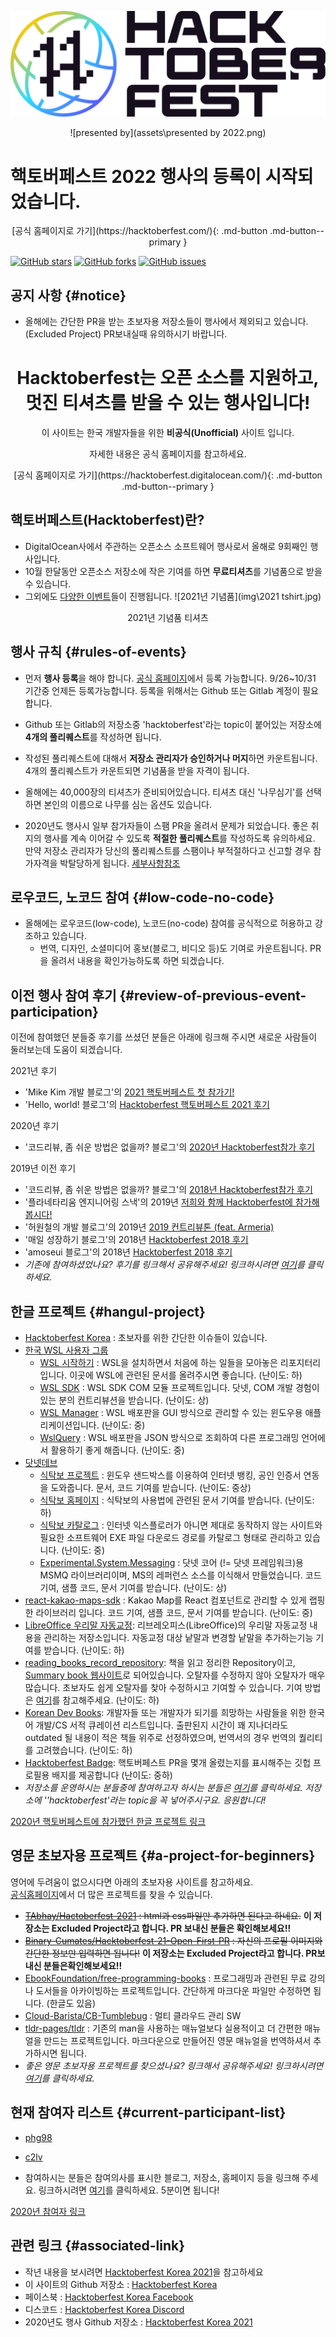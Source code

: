 <!-- ![hacktoberfest 2021 coming soon](assets\coming soon.png) -->
![hacktoberfest full logo](assets\Hfest-Logo-2-Color-Void.svg)
<center>
   ![presented by](assets\presented by 2022.png)
</center>
<h1>
      핵토버페스트 2022 행사의 등록이 시작되었습니다.<br>
</h1>
<center>
      [공식 홈페이지로 가기](https://hacktoberfest.com/){: .md-button .md-button--primary }
</center>
      
      
[![GitHub stars](https://img.shields.io/github/stars/phg98/hacktoberfestkorea)](https://github.com/phg98/hacktoberfestkorea/stargazers)
[![GitHub forks](https://img.shields.io/github/forks/phg98/hacktoberfestkorea)](https://github.com/phg98/hacktoberfestkorea/network)
[![GitHub issues](https://img.shields.io/github/issues/phg98/hacktoberfestkorea)](https://github.com/phg98/hacktoberfestkorea/issues)

## 공지 사항 {#notice}
- 올해에는 간단한 PR을 받는 초보자용 저장소들이 행사에서 제외되고 있습니다.(Excluded Project) PR보내실때 유의하시기 바랍니다.
      
<center>
   <h1> Hacktoberfest는 오픈 소스를 지원하고, <br/> 멋진 티셔츠를 받을 수 있는 행사입니다! </h1>
   <p> 이 사이트는 한국 개발자들을 위한 <b>비공식(Unofficial)</b> 사이트 입니다. </p>
   <p> 자세한 내용은 공식 홈페이지를 참고하세요.</p>
   [공식 홈페이지로 가기](https://hacktoberfest.digitalocean.com/){: .md-button .md-button--primary }
</center>

<!-- <style>.embed-container { position: relative; padding-bottom: 56.25%; height: 0; overflow: hidden; max-width: 100%; height: auto; } .embed-container iframe, .embed-container object, .embed-container embed { position: absolute; top: 0; left: 0; width: 100%; height: 100%; }</style><div class='embed-container'><iframe src='https://www.youtube.com/embed/b_0rjUNK5zY' frameborder='0' allowfullscreen></iframe></div>
<p>(한글자막 제공 : 이소울님)</p>  -->

## 핵토버페스트(Hacktoberfest)란?
- DigitalOcean사에서 주관하는 오픈소스 소프트웨어 행사로서 올해로 9회째인 행사입니다.
- 10월 한달동안 오픈소스 저장소에 작은 기여를 하면 **무료티셔츠**를 기념품으로 받을 수 있습니다.
- 그외에도 [다양한 이벤트](https://hacktoberfest-swag.com/)들이 진행됩니다.
![2021년 기념품](img\2021 tshirt.jpg)
<center>2021년 기념품 티셔츠</center>

## 행사 규칙 {#rules-of-events}

- 먼저 **행사 등록**을 해야 합니다. [공식 홈페이지](https://hacktoberfest.digitalocean.com/)에서 등록 가능합니다. 9/26~10/31 기간중 언제든 등록가능합니다. 등록을 위해서는 Github 또는 Gitlab 계정이 필요합니다.

- Github 또는 Gitlab의 저장소중 'hacktoberfest'라는 topic이 붙어있는 저장소에 **4개의 풀리퀘스트**를 작성하면 됩니다. 

- 작성된 풀리퀘스트에 대해서 **저장소 관리자가 승인하거나 머지**하면 카운트됩니다. 4개의 풀리퀘스트가 카운트되면 기념품을 받을 자격이 됩니다.

- 올해에는 40,000장의 티셔츠가 준비되어있습니다. 티셔츠 대신 '나무심기'를 선택하면 본인의 이름으로 나무를 심는 옵션도 있습니다.

- 2020년도 행사시 일부 참가자들이 스팸 PR을 올려서 문제가 되었습니다. 좋은 취지의 행사를 계속 이어갈 수 있도록 **적절한 풀리퀘스트**를 작성하도록 유의하세요. 만약 저장소 관리자가 당신의 풀리퀘스트를 스팸이나 부적절하다고 신고할 경우 참가자격을 박탈당하게 됩니다. [세부사항참조](https://hacktoberfest.digitalocean.com/resources/qualitystandards)

<!--
## 저장소 관리자 혜택 {#for-maintainer}
- 올해에는 저장소 관리자도 기념품을 받을 수 있습니다
    - 행사 등록시 Maintainer를 선택
    - 행사 참여할 저장소에 hacktoberfest 토픽을 추가
    - 행사 참여 저장소에 생성된 PR에 대해 아래와 같은 액션을 4회 실행시 자격 인정
        - PR 머지 또는 리뷰 승인 또는 'hacktoberfest-accepted' 라벨 부여
        - 문제되는 PR에 대해서 'invalid' 또는 'spam' 라벨 부여
- 저장소 관리자를 위해서는 10,000장의 티셔츠가 준비되어 있으며, 이를 초과할 경우 PR의 갯수에 따라 결정됩니다.
-->
## 로우코드, 노코드 참여 {#low-code-no-code}
- 올해에는 로우코드(low-code), 노코드(no-code) 참여를 공식적으로 허용하고 강조하고 있습니다.
    - 번역, 디자인, 소셜미디어 홍보(블로그, 비디오 등)도 기여로 카운트됩니다. PR을 올려서 내용을 확인가능하도록 하면 되겠습니다.

## 이전 행사 참여 후기 {#review-of-previous-event-participation}
이전에 참여했던 분들중 후기를 쓰셨던 분들은 아래에 링크해 주시면 새로운 사람들이 둘러보는데 도움이 되겠습니다.

2021년 후기

- 'Mike Kim 개발 블로그'의 [2021 핵토버페스트 첫 참가기!](https://kys9261.github.io/2021/10/20/programming/life/2021-hacktoberfest/)
- 'Hello, world! 블로그'의 [Hacktoberfest 핵토버페스트 2021 후기](https://blog.naver.com/hyeonjun7/222690170733)

2020년 후기

- '코드리뷰, 좀 쉬운 방법은 없을까? 블로그'의 [2020년 Hacktoberfest참가 후기](https://blog.naver.com/phg98/222126175319)

2019년 이전 후기 

- '코드리뷰, 좀 쉬운 방법은 없을까? 블로그'의 [2018년 Hacktoberfest참가 후기](https://blog.naver.com/phg98/221374231575)
- '플라네타리움 엔지니어링 스낵'의 2019년 [저희와 함께 Hacktoberfest에 참가해봅시다!](https://snack.planetarium.dev/kor/2019/09/hacktoberfest/)
- '허원철의 개발 블로그'의 2019년 [2019 컨트리뷰톤 (feat. Armeria)](https://heowc.dev/2019/11/04/2019-contributon-feat-armeria/)
- '매일 성장하기 블로그'의 2018년 [Hacktoberfest 2018 후기](https://edykim.com/ko/post/hacktoberfest-2018/)
- 'amoseui 블로그'의 2018년 [Hacktoberfest 2018 후기](https://blog.amoseui.com/posts/hacktoberfest-2018)
- _기존에 참여하셨었나요? 후기를 링크해서 공유해주세요! 링크하시려면 [여기](https://github.com/phg98/hacktoberfestkorea/edit/master/docs/index.md)를 클릭하세요._

## 한글 프로젝트 {#hangul-project}

- [Hacktoberfest Korea](https://github.com/phg98/hacktoberfestkorea) : 초보자를 위한 간단한 이슈들이 있습니다.
- [한국 WSL 사용자 그룹](https://www.wslhub.com/)
    - [WSL 시작하기](https://github.com/wslhub/wsl-firststep) : WSL을 설치하면서 처음에 하는 일들을 모아놓은 리포지터리입니다. 이곳에 WSL에 관련된 문서를 올려주시면 좋습니다. (난이도: 하)
    - [WSL SDK](https://github.com/wslhub/wsl-sdk-com) : WSL SDK COM 모듈 프로젝트입니다. 닷넷, COM 개발 경험이 있는 분의 컨트리뷰션을 받습니다. (난이도: 상)
    - [WSL Manager](https://github.com/wslhub/WslManager) : WSL 배포판을 GUI 방식으로 관리할 수 있는 윈도우용 애플리케이션입니다. (난이도: 중)
    - [WslQuery](https://github.com/wslhub/WslQuery) : WSL 배포판을 JSON 방식으로 조회하여 다른 프로그래밍 언어에서 활용하기 좋게 해줍니다. (난이도: 중)
- [닷넷데브](https://forum.dotnetdev.kr)
    - [식탁보 프로젝트](https://github.com/yourtablecloth/TableCloth) : 윈도우 샌드박스를 이용하여 인터넷 뱅킹, 공인 인증서 연동을 도와줍니다. 문서, 코드 기여를 받습니다. (난이도: 중상)
    - [식탁보 홈페이지](https://github.com/yourtablecloth/yourtablecloth.github.io) : 식탁보의 사용법에 관련된 문서 기여를 받습니다. (난이도: 하)
    - [식탁보 카탈로그](https://github.com/yourtablecloth/TableClothCatalog) : 인터넷 익스플로러가 아니면 제대로 동작하지 않는 사이트와 필요한 소프트웨어 EXE 파일 다운로드 경로를 카탈로그 형태로 관리하고 있습니다. (난이도: 중)
    - [Experimental.System.Messaging](https://github.com/dotnetdev-kr/Experimental.System.Messaging) : 닷넷 코어 (!= 닷넷 프레임워크)용 MSMQ 라이브러리이며, MS의 레퍼런스 소스를 이식해서 만들었습니다. 코드 기여, 샘플 코드, 문서 기여를 받습니다. (난이도: 상)
- [react-kakao-maps-sdk](https://github.com/JaeSeoKim/react-kakao-maps-sdk) : Kakao Map를 React 컴포넌트로 관리할 수 있게 랩핑한 라이브러리 입니다. 코드 기여, 샘플 코드, 문서 기여를 받습니다. (난이도: 중)
- [LibreOffice 우리말 자동교정](https://github.com/libreoffice-kr/autocorr_kr): 리브레오피스(LibreOffice)의 우리말 자동교정 내용을 관리하는 저장소입니다. 자동교정 대상 낱말과 변경할 낱말을 추가하는기능 기여를 받습니다.  (난이도: 하)
- [reading_books_record_repository](https://github.com/saseungmin/reading_books_record_repository): 책을 읽고 정리한 Repository이고, [Summary book 웹사이트](https://saseungmin.github.io/reading_books_record_repository/)로 되어있습니다. 오탈자를 수정하지 않아 오탈자가 매우 많습니다. 초보자도 쉽게 오탈자를 찾아 수정하시고 기여할 수 있습니다. 기여 방법은 [여기](https://github.com/saseungmin/reading_books_record_repository#-hacktoberfest-2021-%EC%BB%A8%ED%8A%B8%EB%A6%AC%EB%B7%B0%EC%85%98-%EB%B0%A9%EB%B2%95)를 참고해주세요. (난이도: 하)
- [Korean Dev Books](https://github.com/HurSungYun/korean-dev-books): 개발자들 또는 개발자가 되기를 희망하는 사람들을 위한 한국어 개발/CS 서적 큐레이션 리스트입니다. 출판된지 시간이 꽤 지나더라도 outdated 될 내용이 적은 책들 위주로 선정하였으며, 번역서의 경우 번역의 퀄리티를 고려했습니다. (난이도: 하)
- [Hacktoberfest Badge](https://github.com/phg98/hacktoberfest-badge): 핵토버페스트 PR을 몇개 올렸는지를 표시해주는 깃헙 프로필용 배지를 제공합니다 (난이도: 중하)
- _저장소를 운영하시는 분들중에 참여하고자 하시는 분들은 [여기](https://github.com/phg98/hacktoberfestkorea/edit/master/docs/index.md)를 클릭하세요. 저장소에 ''hacktoberfest'라는 topic을 꼭 넣어주시구요. 응원합니다!_
<!-- 가능하면 한글로 된 이슈에는 "핵토버페스트"라는 한글 라벨도 붙여주시면 찾기 좋을것 같습니다. -->
<!-- 저장소 운영하시는 분들은 다들 잘 아실테니까 설명 필요없을것 같은데, 혹시 초보자인데 등록하시려면 아래 내용대로만 하면 됩니다. -->
<!-- 기존 내용중 한 줄 복사하여 마지막줄에 붙여넣기 하신후 내용을 본인것에 맞게 수정해 주세요 -->
<!-- 수정이 끝나면 제일 아래에 Propose changes라는 녹색 버튼을 꾹 누르세요! -->
<!-- 수정하신 후에는 아래에 Propose changes라는 녹색 버튼을 꾹 누르세요! -->
<!-- 그럼 뭔가 복잡한 화면이 나오는데 또 다시 'Create Pull Request'라는 녹색 버튼을 꾹 누르세요! -->
<!-- 그럼 더 복잡한 화면이 나오는데.. 또 다시 'Create Pull Request'라는 녹색 버튼을 꾹 누르세요! -->
<!-- 그럼 뭔가 더 해야할 것 같은 화면이 나오는데, 안해도 됩니다. 사이트관리자가 승인하면 게시되구요, 링크가 깨진다던지 문제가 있다면 연락이 옵니다. -->

[2020년 핵토버페스트에 참가했던 한글 프로젝트 링크](https://phg98.github.io/hacktoberfestkorea2020/#hangul-project)

## 영문 초보자용 프로젝트 {#a-project-for-beginners}

영어에 두려움이 없으시다면 아래의 초보자용 사이트를 참고하세요.  
[공식홈페이지](https://hacktoberfest.digitalocean.com/)에서 더 많은 프로젝트를 찾을 수 있습니다.

- <s>[TAbhay/Hactoberfest-2021](https://github.com/TAbhay/Hactoberfest-2021) : html과 css파일만 추가하면 된다고 하네요.</s> **이 저장소는 Excluded Project라고 합니다. PR 보내신 분들은 확인해보세요!!**
- <s>[Binary-Cumates/Hacktoberfest-21-Open-First-PR](https://github.com/Binary-Cumates/Hacktoberfest-21-Open-First-PR) : 자신의 프로필 이미지와 간단한 정보만 입력하면 됩니다!</s> **이 저장소는 Excluded Project라고 합니다. PR보내신 분들은확인해보세요!!**
- [EbookFoundation/free-programming-books](https://github.com/EbookFoundation/free-programming-books/blob/main/docs/CONTRIBUTING-ko.md) : 프로그래밍과 관련된 무료 강의나 도서들을 아카이빙하는 프로젝트입니다. 간단하게 마크다운 파일만 수정하면 됩니다. (한글도 있음)
- [Cloud-Barista/CB-Tumblebug](https://github.com/cloud-barista/cb-tumblebug) :  멀티 클라우드 관리 SW
- [tldr-pages/tldr](https://github.com/tldr-pages/tldr) : 기존의 man을 사용하는 매뉴얼보다 실용적이고 더 간편한 매뉴얼을 만드는 프로젝트입니다. 마크다운으로 만들어진 영문 매뉴얼을 번역하셔서 추가하시면 됩니다.
- _좋은 영문 초보자용 프로젝트를 찾으셨나요? 링크해서 공유해주세요! 링크하시려면 [여기](https://github.com/phg98/hacktoberfestkorea/edit/master/docs/index.md)를 클릭하세요._
<!-- 기존 내용중 한 줄 복사하여 마지막줄에 붙여넣기 하신후 내용을 본인것에 맞게 수정해 주세요 -->
<!-- 수정이 끝나면 제일 아래에 Propose changes라는 녹색 버튼을 꾹 누르세요! -->
<!-- 수정하신 후에는 아래에 Propose changes라는 녹색 버튼을 꾹 누르세요! -->
<!-- 그럼 뭔가 복잡한 화면이 나오는데 또 다시 'Create Pull Request'라는 녹색 버튼을 꾹 누르세요! -->
<!-- 그럼 더 복잡한 화면이 나오는데.. 또 다시 'Create Pull Request'라는 녹색 버튼을 꾹 누르세요! -->
<!-- 그럼 뭔가 더 해야할 것 같은 화면이 나오는데, 안해도 됩니다. 사이트관리자가 승인하면 게시되구요, 링크가 깨진다던지 문제가 있다면 연락이 옵니다. -->

## 현재 참여자 리스트 {#current-participant-list}

- [phg98]([https://blog.naver.com/phg98/222101443689](https://www.facebook.com/photo/?fbid=5370410346375201&set=gm.1255139231909305&idorvanity=788404381916128))
- [c2lv](https://blog.naver.com/hyeonjun7)

- 참여하시는 분들은 참여의사를 표시한 블로그, 저장소, 홈페이지 등을 링크해 주세요. 링크하시려면 [여기](https://github.com/phg98/hacktoberfestkorea/edit/master/docs/index.md)를 클릭하세요.  5분이면 됩니다!
<!-- 기존 내용중 한 줄 복사하여 마지막줄에 붙여넣기 하신후 내용을 본인것에 맞게 수정해 주세요 -->
<!-- 수정이 끝나면 제일 아래에 Propose changes라는 녹색 버튼을 꾹 누르세요! -->
<!-- 그럼 뭔가 복잡한 화면이 나오는데 또 다시 'Create Pull Request'라는 녹색 버튼을 꾹 누르세요! -->
<!-- 그럼 더 복잡한 화면이 나오는데.. 또 다시 'Create Pull Request'라는 녹색 버튼을 꾹 누르세요! -->
<!-- 그럼 뭔가 더 해야할 것 같은 화면이 나오는데, 안해도 됩니다. 사이트관리자가 승인하면 게시되구요, 링크가 깨진다던지 문제가 있다면 연락이 옵니다. -->

[2020년 참여자 링크](https://phg98.github.io/hacktoberfestkorea2020/#current-participant-list)

## 관련 링크 {#associated-link}
- 작년 내용을 보시려면 [Hacktoberfest Korea 2021](https://phg98.github.io/hacktoberfestkorea2021/)을 참고하세요
- 이 사이트의 Github 저장소 : [Hacktoberfest Korea](https://github.com/phg98/hacktoberfestkorea)
- 페이스북 : [Hacktoberfest Korea Facebook](https://www.facebook.com/groups/788404381916128/)
- 디스코드 : [Hacktoberfest Korea Discord](https://discord.com/invite/BD3V3NC)
- 2020년도 행사 Github 저장소 : [Hacktoberfest Korea 2021](https://github.com/phg98/hacktoberfestkorea2021)

